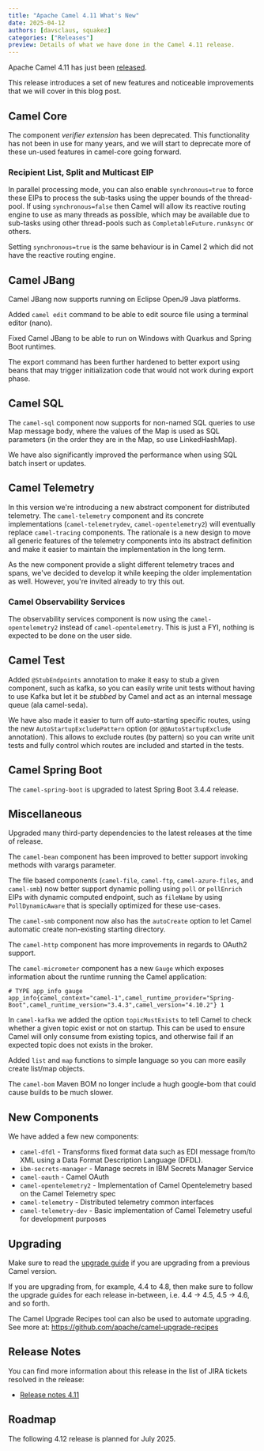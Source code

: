 ```yaml
---
title: "Apache Camel 4.11 What's New"
date: 2025-04-12
authors: [davsclaus, squakez]
categories: ["Releases"]
preview: Details of what we have done in the Camel 4.11 release.
---
```


Apache Camel 4.11 has just been [released](/blog/2025/04/RELEASE-4.11.0/).

This release introduces a set of new features and noticeable improvements that we will cover in this blog post.

## Camel Core

The component _verifier extension_ has been deprecated. This functionality has not been in use for many years,
and we will start to deprecate more of these un-used features in camel-core going forward.

### Recipient List, Split and Multicast EIP

In parallel processing mode, you can also enable `synchronous=true` to force these EIPs to process
the sub-tasks using the upper bounds of the thread-pool. If using `synchronous=false` then Camel
will allow its reactive routing engine to use as many threads as possible, which may be available
due to sub-tasks using other thread-pools such as `CompletableFuture.runAsync` or others.

Setting `synchronous=true` is the same behaviour is in Camel 2 which did not have the reactive routing engine.

## Camel JBang

Camel JBang now supports running on Eclipse OpenJ9 Java platforms.

Added `camel edit` command to be able to edit source file using a terminal editor (nano).

Fixed Camel JBang to be able to run on Windows with Quarkus and Spring Boot runtimes.

The export command has been further hardened to better export using beans that may trigger initialization code
that would not work during export phase.

## Camel SQL

The `camel-sql` component now supports for non-named SQL queries to use Map message body, where the values
of the Map is used as SQL parameters (in the order they are in the Map, so use LinkedHashMap).

We have also significantly improved the performance when using SQL batch insert or updates.

## Camel Telemetry

In this version we're introducing a new abstract component for distributed telemetry. The `camel-telemetry` component and its concrete implementations (`camel-telemetrydev`, `camel-opentelemetry2`) will eventually replace `camel-tracing` components. The rationale is a new design to move all generic features of the telemetry components into its abstract definition and make it easier to maintain the implementation in the long term.

As the new component provide a slight different telemetry traces and spans, we've decided to develop it while keeping the older implementation as well. However, you're invited already to try this out.

### Camel Observability Services

The observability services component is now using the `camel-opentelemetry2` instead of `camel-opentelemetry`. This is just a FYI, nothing is expected to be done on the user side.

## Camel Test

Added `@StubEndpoints` annotation to make it easy to stub a given component, such as kafka, so you
can easily write unit tests without having to use Kafka but let it be _stubbed_ by Camel and act
as an internal message queue (ala camel-seda).

We have also made it easier to turn off auto-starting specific routes, using the new `AutoStartupExcludePattern` option (or `@@AutoStartupExclude` annotation).
This allows to exclude routes (by pattern) so you can write unit tests  and fully control which routes are included and started in the tests.

## Camel Spring Boot

The `camel-spring-boot` is upgraded to latest Spring Boot 3.4.4 release.

## Miscellaneous

Upgraded many third-party dependencies to the latest releases at the time of release.

The `camel-bean` component has been improved to better support invoking methods with varargs parameter.

The file based components (`camel-file`, `camel-ftp`, `camel-azure-files`, and `camel-smb`) now better support dynamic polling using `poll` or `pollEnrich` EIPs with dynamic
computed endpoint, such as `fileName` by using `PollDynamicAware` that is specially optimized for these use-cases.

The `camel-smb` component now also has the `autoCreate` option to let Camel automatic create non-existing starting directory.

The `camel-http` component has more improvements in regards to OAuth2 support.

The `camel-micrometer` component has a new `Gauge` which exposes information about the runtime running the Camel application:

```
# TYPE app_info gauge
app_info{camel_context="camel-1",camel_runtime_provider="Spring-Boot",camel_runtime_version="3.4.3",camel_version="4.10.2"} 1
```

In `camel-kafka` we added the option `topicMustExists` to tell Camel to check whether a given topic exist or not on startup.
This can be used to ensure Camel will only consume from existing topics, and otherwise fail if an expected topic does not exists in the broker.

Added `list` and `map` functions to simple language so you can more easily create list/map objects.

The `camel-bom` Maven BOM no longer include a hugh google-bom that could cause builds to be much slower.

## New Components

We have added a few new components:

- `camel-dfdl` - Transforms fixed format data such as EDI message from/to XML using a Data Format Description Language (DFDL).
- `ibm-secrets-manager` - Manage secrets in IBM Secrets Manager Service
- `camel-oauth` - Camel OAuth
- `camel-opentelemetry2`  - Implementation of Camel Opentelemetry based on the Camel Telemetry spec
- `camel-telemetry` - Distributed telemetry common interfaces
- `camel-telemetry-dev` - Basic implementation of Camel Telemetry useful for development purposes

## Upgrading

Make sure to read the [upgrade guide](/manual/camel-4x-upgrade-guide-4_11.html) if you are upgrading from a previous Camel version.

If you are upgrading from, for example, 4.4 to 4.8, then make sure to follow the upgrade guides for each release in-between, i.e.
4.4 -> 4.5, 4.5 -> 4.6, and so forth.

The Camel Upgrade Recipes tool can also be used to automate upgrading.
See more at: https://github.com/apache/camel-upgrade-recipes

## Release Notes

You can find more information about this release in the list of JIRA tickets resolved in the release:

- [Release notes 4.11](/releases/release-4.11.0/)

## Roadmap

The following 4.12 release is planned for July 2025.

